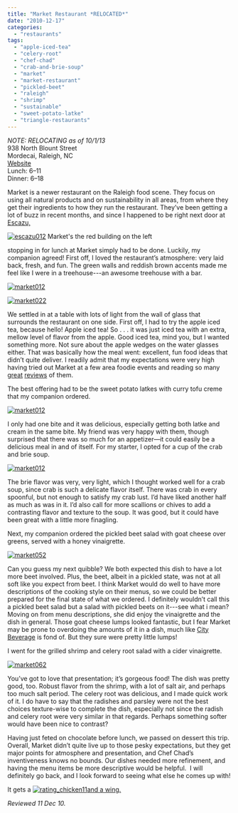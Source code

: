```yaml
---
title: "Market Restaurant *RELOCATED*"
date: "2010-12-17"
categories:
  - "restaurants"
tags:
  - "apple-iced-tea"
  - "celery-root"
  - "chef-chad"
  - "crab-and-brie-soup"
  - "market"
  - "market-restaurant"
  - "pickled-beet"
  - "raleigh"
  - "shrimp"
  - "sustainable"
  - "sweet-potato-latke"
  - "triangle-restaurants"
---
```


*NOTE: RELOCATING as of 10/1/13*\
938 North Blount Street\
Mordecai, Raleigh, NC\
[Website](http://www.eatatmarket.com/)\
Lunch: $6–$11\
Dinner: $6–$18

Market is a newer restaurant on the Raleigh food scene. They focus on using all natural products and on sustainability in all areas, from where they get their ingredients to how they run the restaurant. They’ve been getting a lot of buzz in recent months, and since I happened to be right next door at [Escazu,](http://www.thegourmez.com/?p=1975)




<div class="caption">

[![](http://s3.amazonaws.com/thegourmez-wpmedia/2010/12/escazu012.jpg "escazu012")](http://s3.amazonaws.com/thegourmez-wpmedia/2010/12/escazu012.jpg) Market's the red building on the left</div>


stopping in for lunch at Market simply had to be done. Luckily, my companion agreed! First off, I loved the restaurant’s atmosphere: very laid back, fresh, and fun. The green walls and reddish brown accents made me feel like I were in a treehouse---an awesome treehouse with a bar.

[![](http://s3.amazonaws.com/thegourmez-wpmedia/2010/12/market012.jpg "market012")](http://s3.amazonaws.com/thegourmez-wpmedia/2010/12/market012.jpg)

[![](http://s3.amazonaws.com/thegourmez-wpmedia/2010/12/market022.jpg "market022")](http://s3.amazonaws.com/thegourmez-wpmedia/2010/12/market022.jpg)

We settled in at a table with lots of light from the wall of glass that surrounds the restaurant on one side. First off, I had to try the apple iced tea, because hello! Apple iced tea! So . . . it was just iced tea with an extra, mellow level of flavor from the apple. Good iced tea, mind you, but I wanted something more. Not sure about the apple wedges on the water glasses either. That was basically how the meal went: excellent, fun food ideas that didn’t quite deliver. I readily admit that my expectations were very high having tried out Market at a few area foodie events and reading so many [great](http://spoonfedraleigh.com/market-restaurant-raleigh/) [reviews](http://www.helloraleigh.com/Articles/Restaurant/4145/Market_Restaurant_Locally_sourced_fresh_dining.Cfm) of them.

The best offering had to be the sweet potato latkes with curry tofu creme that my companion ordered.

[![](http://s3.amazonaws.com/thegourmez-wpmedia/2010/12/market032.jpg "market012")](http://s3.amazonaws.com/thegourmez-wpmedia/2010/12/market013.jpg)

I only had one bite and it was delicious, especially getting both latke and cream in the same bite. My friend was very happy with them, though surprised that there was so much for an appetizer—it could easily be a delicious meal in and of itself. For my starter, I opted for a cup of the crab and brie soup.

[![](http://s3.amazonaws.com/thegourmez-wpmedia/2010/12/market042.jpg "market012")](http://s3.amazonaws.com/thegourmez-wpmedia/2010/12/market042.jpg)

The brie flavor was very, very light, which I thought worked well for a crab soup, since crab is such a delicate flavor itself. There was crab in every spoonful, but not enough to satisfy my crab lust. I’d have liked another half as much as was in it. I’d also call for more scallions or chives to add a contrasting flavor and texture to the soup. It was good, but it could have been great with a little more finagling.

Next, my companion ordered the pickled beet salad with goat cheese over greens, served with a honey vinaigrette.

[![](http://s3.amazonaws.com/thegourmez-wpmedia/2010/12/market052.jpg "market052")](http://s3.amazonaws.com/thegourmez-wpmedia/2010/12/market052.jpg)

Can you guess my next quibble? We both expected this dish to have a lot more beet involved. Plus, the beet, albeit in a pickled state, was not at all soft like you expect from beet. I think Market would do well to have more descriptions of the cooking style on their menus, so we could be better prepared for the final state of what we ordered. I definitely wouldn’t call this a pickled beet salad but a salad with pickled beets on it---see what i mean? Moving on from menu descriptions, she did enjoy the vinaigrette and the dish in general. Those goat cheese lumps looked fantastic, but I fear Market may be prone to overdoing the amounts of it in a dish, much like [City Beverage](http://www.citybeverage-durham.com/) is fond of. But they sure were pretty little lumps!

I went for the grilled shrimp and celery root salad with a cider vinaigrette.

[![](http://s3.amazonaws.com/thegourmez-wpmedia/2010/12/market062.jpg "market062")](http://s3.amazonaws.com/thegourmez-wpmedia/2010/12/market062.jpg)

You’ve got to love that presentation; it’s gorgeous food! The dish was pretty good, too. Robust flavor from the shrimp, with a lot of salt air, and perhaps too much salt period. The celery root was delicious, and I made quick work of it. I do have to say that the radishes and parsley were not the best choices texture-wise to complete the dish, especially not since the radish and celery root were very similar in that regards. Perhaps something softer would have been nice to contrast?

Having just feted on chocolate before lunch, we passed on dessert this trip. Overall, Market didn’t quite live up to those pesky expectations, but they get major points for atmosphere and presentation, and Chef Chad’s inventiveness knows no bounds. Our dishes needed more refinement, and having the menu items be more descriptive would be helpful.  I will definitely go back, and I look forward to seeing what else he comes up with!

It gets a [![](http://s3.amazonaws.com/thegourmez-wpmedia/2009/02/rating_chicken11.gif "rating_chicken11")and a wing.](http://s3.amazonaws.com/thegourmez-wpmedia/2009/02/rating_chicken11.gif)

_Reviewed 11 Dec 10._
